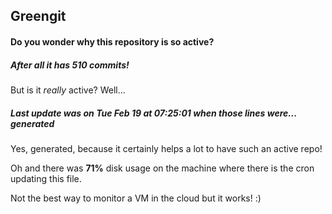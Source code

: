 ## Greengit

#### Do you wonder why this repository is so active?

##### After all it has 510 commits!

But is it *really* active? Well...

##### Last update was on Tue Feb 19 at 07:25:01 when those lines were... generated

Yes, generated, because it certainly helps a lot to have such an active repo!

Oh and there was **71%** disk usage on the machine
where there is the cron updating this file.

Not the best way to monitor a VM in the cloud but it works! :)
